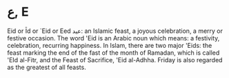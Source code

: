 ع, E
====

Eid or Īd or \`Eid or Eed عيد: an Islamic feast, a joyous celebration, a
merry or festive occasion. The word 'Eid is an Arabic noun which means:
a festivity, celebration, recurring happiness. In Islam, there are two
major 'Eids: the feast marking the end of the fast of the month of
Ramadan, which is called 'EId al-Fitr, and the Feast of Sacrifice, 'Eid
al-Adhha. Friday is also regarded as the greatest of all feasts.


